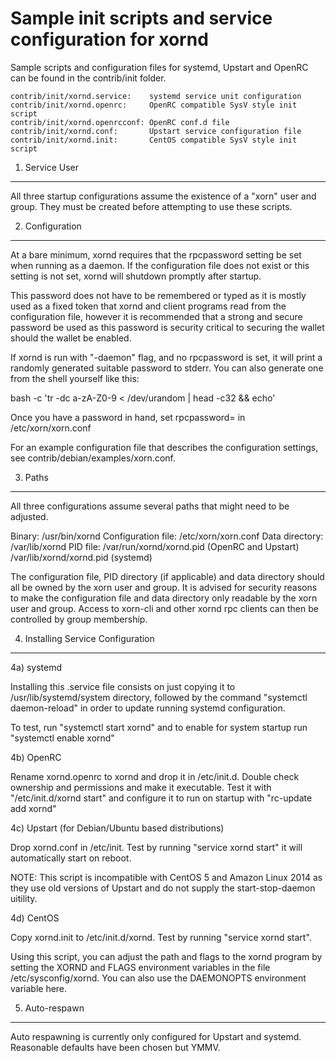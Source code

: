 Sample init scripts and service configuration for xornd
==========================================================

Sample scripts and configuration files for systemd, Upstart and OpenRC
can be found in the contrib/init folder.

    contrib/init/xornd.service:    systemd service unit configuration
    contrib/init/xornd.openrc:     OpenRC compatible SysV style init script
    contrib/init/xornd.openrcconf: OpenRC conf.d file
    contrib/init/xornd.conf:       Upstart service configuration file
    contrib/init/xornd.init:       CentOS compatible SysV style init script

1. Service User
---------------------------------

All three startup configurations assume the existence of a "xorn" user
and group.  They must be created before attempting to use these scripts.

2. Configuration
---------------------------------

At a bare minimum, xornd requires that the rpcpassword setting be set
when running as a daemon.  If the configuration file does not exist or this
setting is not set, xornd will shutdown promptly after startup.

This password does not have to be remembered or typed as it is mostly used
as a fixed token that xornd and client programs read from the configuration
file, however it is recommended that a strong and secure password be used
as this password is security critical to securing the wallet should the
wallet be enabled.

If xornd is run with "-daemon" flag, and no rpcpassword is set, it will
print a randomly generated suitable password to stderr.  You can also
generate one from the shell yourself like this:

bash -c 'tr -dc a-zA-Z0-9 < /dev/urandom | head -c32 && echo'

Once you have a password in hand, set rpcpassword= in /etc/xorn/xorn.conf

For an example configuration file that describes the configuration settings,
see contrib/debian/examples/xorn.conf.

3. Paths
---------------------------------

All three configurations assume several paths that might need to be adjusted.

Binary:              /usr/bin/xornd
Configuration file:  /etc/xorn/xorn.conf
Data directory:      /var/lib/xornd
PID file:            /var/run/xornd/xornd.pid (OpenRC and Upstart)
                     /var/lib/xornd/xornd.pid (systemd)

The configuration file, PID directory (if applicable) and data directory
should all be owned by the xorn user and group.  It is advised for security
reasons to make the configuration file and data directory only readable by the
xorn user and group.  Access to xorn-cli and other xornd rpc clients
can then be controlled by group membership.

4. Installing Service Configuration
-----------------------------------

4a) systemd

Installing this .service file consists on just copying it to
/usr/lib/systemd/system directory, followed by the command
"systemctl daemon-reload" in order to update running systemd configuration.

To test, run "systemctl start xornd" and to enable for system startup run
"systemctl enable xornd"

4b) OpenRC

Rename xornd.openrc to xornd and drop it in /etc/init.d.  Double
check ownership and permissions and make it executable.  Test it with
"/etc/init.d/xornd start" and configure it to run on startup with
"rc-update add xornd"

4c) Upstart (for Debian/Ubuntu based distributions)

Drop xornd.conf in /etc/init.  Test by running "service xornd start"
it will automatically start on reboot.

NOTE: This script is incompatible with CentOS 5 and Amazon Linux 2014 as they
use old versions of Upstart and do not supply the start-stop-daemon uitility.

4d) CentOS

Copy xornd.init to /etc/init.d/xornd. Test by running "service xornd start".

Using this script, you can adjust the path and flags to the xornd program by
setting the XORND and FLAGS environment variables in the file
/etc/sysconfig/xornd. You can also use the DAEMONOPTS environment variable here.

5. Auto-respawn
-----------------------------------

Auto respawning is currently only configured for Upstart and systemd.
Reasonable defaults have been chosen but YMMV.
